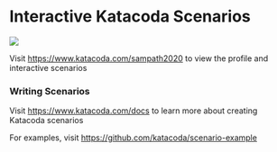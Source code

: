 # Interactive Katacoda Scenarios

[![](http://shields.katacoda.com/katacoda/sampath2020/count.svg)](https://www.katacoda.com/sampath2020 "Get your profile on Katacoda.com")

Visit https://www.katacoda.com/sampath2020 to view the profile and interactive scenarios

### Writing Scenarios
Visit https://www.katacoda.com/docs to learn more about creating Katacoda scenarios

For examples, visit https://github.com/katacoda/scenario-example
